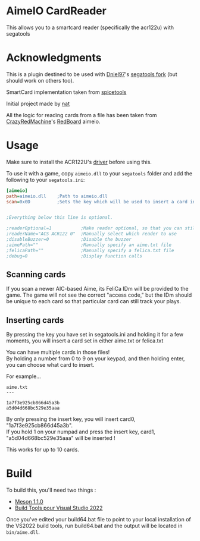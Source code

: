 # AimeIO CardReader

This allows you to a smartcard reader (specifically the acr122u) with segatools

# Acknowledgments

This is a plugin destined to be used with [Dniel97](https://gitea.tendokyu.moe/Dniel97)'s [segatools fork](https://gitea.tendokyu.moe/Dniel97/segatools) (but should work on others too).

SmartCard implementation taken from [spicetools](https://github.com/spicetools/spicetools)

Initial project made by [nat](https://gitea.tendokyu.moe/nat/aimeio-pcsc)

All the logic for reading cards from a file has been taken from [CrazyRedMachine](https://github.com/CrazyRedMachine)'s [RedBoard](https://github.com/CrazyRedMachine/RedBoard) aimeio.

# Usage

Make sure to install the ACR122U's [driver](https://www.acs.com.hk/en/driver/3/acr122u-usb-nfc-reader/) before using this.

To use it with a game, copy `aimeio.dll` to your `segatools` folder and add the following to your `segatools.ini`:

```ini
[aimeio]
path=aimeio.dll    ;Path to aimeio.dll
scan=0x0D          ;Sets the key which will be used to insert a card in game. The default is 'Return'


;Everything below this line is optional.

;readerOptional=1           ;Make reader optional, so that you can still use the keyboard
;readerName="ACS ACR122 0"  ;Manually select which reader to use
;disableBuzzer=0            ;Disable the buzzer 
;aimePath=""                ;Manually specify an aime.txt file
;felicaPath=""              ;Manually specify a felica.txt file
;debug=0                    ;Display function calls
```

## Scanning cards

If you scan a newer AIC-based Aime, its FeliCa IDm will be provided to the game. The game will not see the correct "access code," but the IDm should be unique to each card so that particular card can still track your plays.  

## Inserting cards

By pressing the key you have set in segatools.ini and holding it for a few moments, you will insert a card set in either aime.txt or felica.txt

You can have multiple cards in those files!  
By holding a number from 0 to 9 on your keypad, and then holding enter, you can choose what card to insert.

For example...

```text
aime.txt
---

1a7f3e925cb866d45a3b
a5d04d668bc529e35aaa
```

By only pressing the insert key, you will insert card0, "1a7f3e925cb866d45a3b".  
If you hold 1 on your numpad and press the insert key, card1, "a5d04d668bc529e35aaa" will be inserted !  

This works for up to 10 cards.

# Build

To build this, you'll need two things :

- [Meson 1.1.0](https://mesonbuild.com)
- [Build Tools pour Visual Studio 2022](https://visualstudio.microsoft.com/fr/downloads/)

Once you've edited your build64.bat file to point to your local installation of the VS2022 build tools, run build64.bat and the output will be located in `bin/aime.dll`.